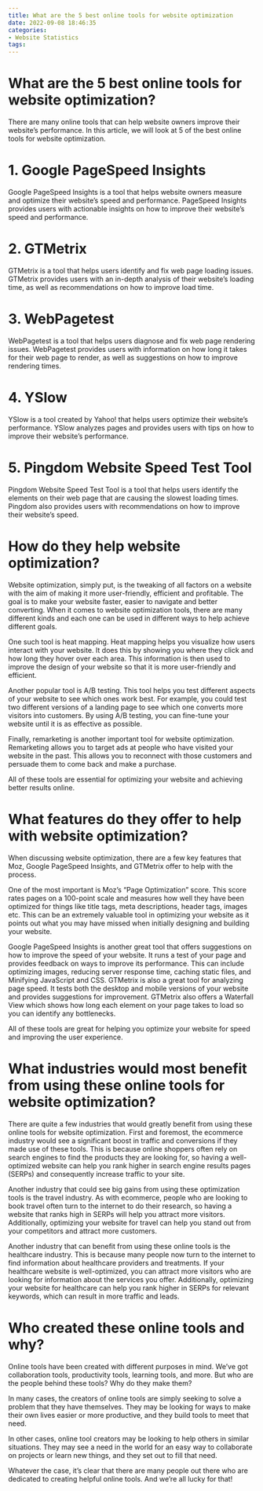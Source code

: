 ```yaml
---
title: What are the 5 best online tools for website optimization
date: 2022-09-08 18:46:35
categories:
- Website Statistics
tags:
---
```



#  What are the 5 best online tools for website optimization?

There are many online tools that can help website owners improve their website’s performance. In this article, we will look at 5 of the best online tools for website optimization.

# 1. Google PageSpeed Insights

Google PageSpeed Insights is a tool that helps website owners measure and optimize their website’s speed and performance. PageSpeed Insights provides users with actionable insights on how to improve their website’s speed and performance.

# 2. GTMetrix

GTMetrix is a tool that helps users identify and fix web page loading issues. GTMetrix provides users with an in-depth analysis of their website’s loading time, as well as recommendations on how to improve load time.

# 3. WebPagetest

WebPagetest is a tool that helps users diagnose and fix web page rendering issues. WebPagetest provides users with information on how long it takes for their web page to render, as well as suggestions on how to improve rendering times.

# 4. YSlow

YSlow is a tool created by Yahoo! that helps users optimize their website’s performance. YSlow analyzes pages and provides users with tips on how to improve their website’s performance.

# 5. Pingdom Website Speed Test Tool

Pingdom Website Speed Test Tool is a tool that helps users identify the elements on their web page that are causing the slowest loading times. Pingdom also provides users with recommendations on how to improve their website’s speed.

#  How do they help website optimization?

Website optimization, simply put, is the tweaking of all factors on a website with the aim of making it more user-friendly, efficient and profitable. The goal is to make your website faster, easier to navigate and better converting. When it comes to website optimization tools, there are many different kinds and each one can be used in different ways to help achieve different goals.

One such tool is heat mapping. Heat mapping helps you visualize how users interact with your website. It does this by showing you where they click and how long they hover over each area. This information is then used to improve the design of your website so that it is more user-friendly and efficient.

Another popular tool is A/B testing. This tool helps you test different aspects of your website to see which ones work best. For example, you could test two different versions of a landing page to see which one converts more visitors into customers. By using A/B testing, you can fine-tune your website until it is as effective as possible.

Finally, remarketing is another important tool for website optimization. Remarketing allows you to target ads at people who have visited your website in the past. This allows you to reconnect with those customers and persuade them to come back and make a purchase.

All of these tools are essential for optimizing your website and achieving better results online.

#  What features do they offer to help with website optimization?

When discussing website optimization, there are a few key features that Moz, Google PageSpeed Insights, and GTMetrix offer to help with the process.

One of the most important is Moz’s “Page Optimization” score. This score rates pages on a 100-point scale and measures how well they have been optimized for things like title tags, meta descriptions, header tags, images etc. 
This can be an extremely valuable tool in optimizing your website as it points out what you may have missed when initially designing and building your website.

Google PageSpeed Insights is another great tool that offers suggestions on how to improve the speed of your website. It runs a test of your page and provides feedback on ways to improve its performance. This can include optimizing images, reducing server response time, caching static files, and Minifying JavaScript and CSS. 
GTMetrix is also a great tool for analyzing page speed. It tests both the desktop and mobile versions of your website and provides suggestions for improvement. GTMetrix also offers a Waterfall View which shows how long each element on your page takes to load so you can identify any bottlenecks.

All of these tools are great for helping you optimize your website for speed and improving the user experience.

#  What industries would most benefit from using these online tools for website optimization?

There are quite a few industries that would greatly benefit from using these online tools for website optimization. First and foremost, the ecommerce industry would see a significant boost in traffic and conversions if they made use of these tools. This is because online shoppers often rely on search engines to find the products they are looking for, so having a well-optimized website can help you rank higher in search engine results pages (SERPs) and consequently increase traffic to your site.

Another industry that could see big gains from using these optimization tools is the travel industry. As with ecommerce, people who are looking to book travel often turn to the internet to do their research, so having a website that ranks high in SERPs will help you attract more visitors. Additionally, optimizing your website for travel can help you stand out from your competitors and attract more customers.

Another industry that can benefit from using these online tools is the healthcare industry. This is because many people now turn to the internet to find information about healthcare providers and treatments. If your healthcare website is well-optimized, you can attract more visitors who are looking for information about the services you offer. Additionally, optimizing your website for healthcare can help you rank higher in SERPs for relevant keywords, which can result in more traffic and leads.

#  Who created these online tools and why?

Online tools have been created with different purposes in mind. We’ve got collaboration tools, productivity tools, learning tools, and more. But who are the people behind these tools? Why do they make them?

In many cases, the creators of online tools are simply seeking to solve a problem that they have themselves. They may be looking for ways to make their own lives easier or more productive, and they build tools to meet that need.

In other cases, online tool creators may be looking to help others in similar situations. They may see a need in the world for an easy way to collaborate on projects or learn new things, and they set out to fill that need.

Whatever the case, it’s clear that there are many people out there who are dedicated to creating helpful online tools. And we’re all lucky for that!